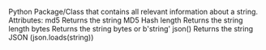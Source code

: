 Python Package/Class that contains all relevant information about a string.
Attributes:
md5  Returns the string MD5 Hash
length  Returns the string length
bytes  Returns the string bytes or b'string'
json()  Returns the string JSON (json.loads(string))
